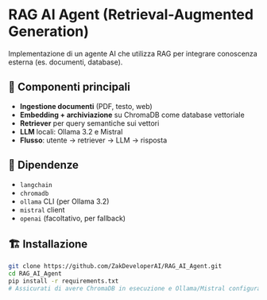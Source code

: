 # RAG AI Agent (Retrieval-Augmented Generation)

Implementazione di un agente AI che utilizza RAG per integrare conoscenza esterna (es. documenti, database).

## 🔧 Componenti principali
- **Ingestione documenti** (PDF, testo, web)
- **Embedding + archiviazione** su ChromaDB come database vettoriale
- **Retriever** per query semantiche sui vettori
- **LLM** locali: Ollama 3.2 e Mistral
- **Flusso**: utente → retriever → LLM → risposta

## 🧩 Dipendenze
- `langchain`
- `chromadb`
- `ollama` CLI (per Ollama 3.2)
- `mistral` client
- `openai` (facoltativo, per fallback)


## 🏗️ Installazione
```bash
git clone https://github.com/ZakDeveloperAI/RAG_AI_Agent.git
cd RAG_AI_Agent
pip install -r requirements.txt
# Assicurati di avere ChromaDB in esecuzione e Ollama/Mistral configurati localmente
